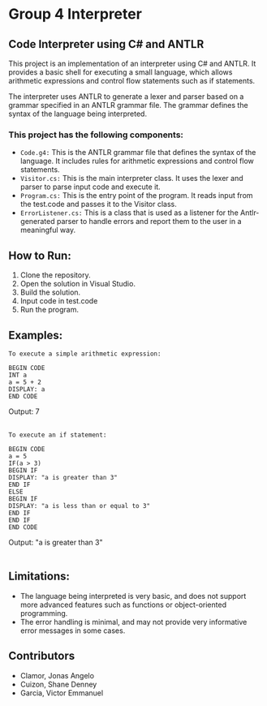 # Group 4 Interpreter
## Code Interpreter using C# and ANTLR

This project is an implementation of an interpreter using C# and ANTLR. It provides a basic shell for executing a small language, which allows arithmetic expressions and control flow statements such as if statements.

The interpreter uses ANTLR to generate a lexer and parser based on a grammar specified in an ANTLR grammar file. The grammar defines the syntax of the language being interpreted.

### This project has the following components:

* `Code.g4:` This is the ANTLR grammar file that defines the syntax of the language. It includes rules for arithmetic expressions and control flow statements.
* `Visitor.cs:` This is the main interpreter class. It uses the lexer and parser to parse input code and execute it.
* `Program.cs:` This is the entry point of the program. It reads input from the test.code and passes it to the Visitor class.
* `ErrorListener.cs:` This is a class that is used as a listener for the Antlr-generated parser to handle errors and report them to the user in a meaningful way.

## How to Run:

1. Clone the repository.
2. Open the solution in Visual Studio.
3. Build the solution.
5. Input code in test.code
4. Run the program.

## Examples:

`To execute a simple arithmetic expression:`

```
BEGIN CODE
INT a
a = 5 + 2
DISPLAY: a
END CODE
```

Output: 7
<br/>
<br/>

`To execute an if statement:`
```
BEGIN CODE
a = 5
IF(a > 3)
BEGIN IF
DISPLAY: "a is greater than 3"
END IF
ELSE
BEGIN IF
DISPLAY: "a is less than or equal to 3"
END IF
END IF
END CODE
```

Output: "a is greater than 3"
<br/>
<br/>

## Limitations:

* The language being interpreted is very basic, and does not support more advanced features such as functions or object-oriented programming.
* The error handling is minimal, and may not provide very informative error messages in some cases.

## Contributors
* Clamor, Jonas Angelo
* Cuizon, Shane Denney
* Garcia, Victor Emmanuel